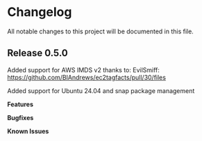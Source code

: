 # Changelog

All notable changes to this project will be documented in this file.

## Release 0.5.0
Added support for AWS IMDS v2 thanks to:
  EvilSmiff: https://github.com/BIAndrews/ec2tagfacts/pull/30/files

Added support for Ubuntu 24.04 and snap package management

**Features**

**Bugfixes**

**Known Issues**
